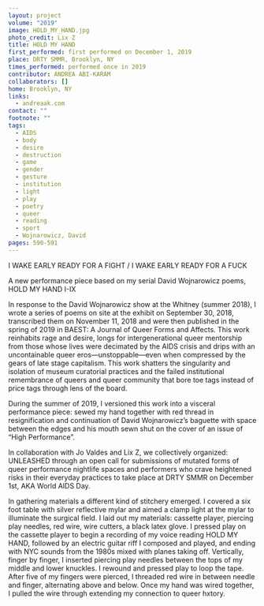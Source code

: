 ```yaml
---
layout: project
volume: "2019"
image: HOLD_MY_HAND.jpg
photo_credit: Lix Z
title: HOLD MY HAND
first_performed: first performed on December 1, 2019
place: DRTY SMMR, Brooklyn, NY
times_performed: performed once in 2019
contributor: ANDREA ABI-KARAM
collaborators: []
home: Brooklyn, NY
links:
  - andreaak.com
contact: ""
footnote: ""
tags:
  - AIDS
  - body
  - desire
  - destruction
  - game
  - gender
  - gesture
  - institution
  - light
  - play
  - poetry
  - queer
  - reading
  - sport
  - Wojnarowicz, David
pages: 590-591
---
```


I WAKE EARLY READY FOR A FIGHT / I WAKE EARLY READY FOR A FUCK

A new performance piece based on my serial David Wojnarowicz poems, HOLD MY HAND I-IX

In response to the David Wojnarowicz show at the Whitney (summer 2018), I wrote a series of poems on site at the exhibit on September 30, 2018, transcribed them on November 11, 2018 and were then published in the spring of 2019 in BAEST: A Journal of Queer Forms and Affects. This work reinhabits rage and desire, longs for intergenerational queer mentorship from those whose lives were decimated by the AIDS crisis and drips with an uncontainable queer eros—unstoppable—even when compressed by the gears of late stage capitalism. This work shatters the singularity and isolation of museum curatorial practices and the failed institutional remembrance of queers and queer community that bore toe tags instead of price tags through lens of the board.

During the summer of 2019, I versioned this work into a visceral performance piece: sewed my hand together with red thread in resignification and continuation of David Wojnarowicz’s baguette with space between the edges and his mouth sewn shut on the cover of an issue of “High Performance”.

In collaboration with Jo Valdes and Lix Z, we collectively organized: UNLEASHED through an open call for submissions of mutated forms of queer performance nightlife spaces and performers who crave heightened risks in their everyday practices to take place at DRTY SMMR on December 1st, AKA World AIDS Day.

In gathering materials a different kind of stitchery emerged. I covered a six foot table with silver reflective mylar and aimed a clamp light at the mylar to illuminate the surgical field. I laid out my materials: cassette player, piercing play needles, red wire, wire cutters, a black latex glove. I pressed play on the cassette player to begin a recording of my voice reading HOLD MY HAND, followed by an electric guitar riff I composed and played, and ending with NYC sounds from the 1980s mixed with planes taking off. Vertically, finger by finger, I inserted piercing play needles between the tops of my middle and lower knuckles. I rewound and pressed play to loop the tape. After five of my fingers were pierced, I threaded red wire in between needle and finger, alternating above and below. Once my hand was wired together, I pulled the wire through extending my connection to queer hxtory.
